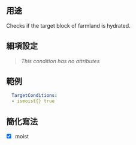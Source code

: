 ## 用途
Checks if the target block of farmland is hydrated.


## 細項設定
>*This condition has no attributes*


## 範例
```yml
  TargetConditions:
  - ismoist{} true
```

## 簡化寫法
  - [x] moist